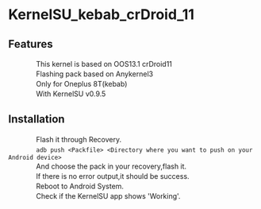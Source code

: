 # KernelSU_kebab_crDroid_11  
## Features  
　　　　This kernel is based on OOS13.1 crDroid11  
　　　　Flashing pack based on Anykernel3  
　　　　Only for Oneplus 8T(kebab)  
　　　　With KernelSU v0.9.5  
## Installation  
　　　　Flash it through Recovery.  
　　　　`adb push <Packfile> <Directory where you want to push on your Android device>`  
　　　　And choose the pack in your recovery,flash it.   
　　　　If there is no error output,it should be success.  
　　　　Reboot to Android System.  
　　　　Check if the KernelSU app shows 'Working'.
